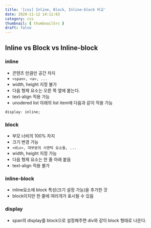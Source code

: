 ```yaml
---
title: '[css] Inline, Block, Inline-block 비교'
date: 2020-11-12 14:11:63
category: css
thumbnail: { thumbnailSrc }
draft: false
---
```


## Inline vs Block vs Inline-block

### inline

- 콘텐츠 만큼만 공간 차지
- `<span>, <a>, ...`
- width, height 지정 불가
- 다음 형제 요소는 오른 쪽 옆에 붙는다.
- text-align 적용 가능
- unodered list 아래의 list item에 다음과 같이 적용 가능

```css
display: inline;
```

### block

- 부모 너비의 100% 차지
- 크기 변경 가능
- `<div>, 대부분의 시맨틱 요소들, ...`
- width, height 지정 가능
- 다음 형제 요소는 한 줄 아래 붙음
- text-align 적용 불가

### inline-block

- inline요소에 block 특성(크기 설정 가능)을 추가한 것
- block이지만 한 줄에 여러개가 표시될 수 있음

### display

- span의 display를 block으로 설정해주면 div와 같이 block 형태로 나온다.
